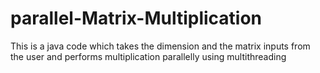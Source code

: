 # parallel-Matrix-Multiplication
This is a java code which takes the dimension and the matrix inputs from the user and performs multiplication parallelly using multithreading 
